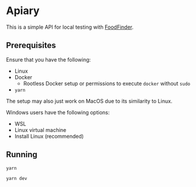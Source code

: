 # Apiary

This is a simple API for local testing with [FoodFinder](https://github.com/ChiliEater/FoodFinder).

## Prerequisites

Ensure that you have the following:

- Linux
- Docker
  - Rootless Docker setup or permissions to execute `docker` without `sudo`
- `yarn`

The setup may also just work on MacOS due to its similarity to Linux.

Windows users have the following options:

- WSL
- Linux virtual machine
- Install Linux (recommended)

## Running

```shell
yarn
```

```shell
yarn dev
```